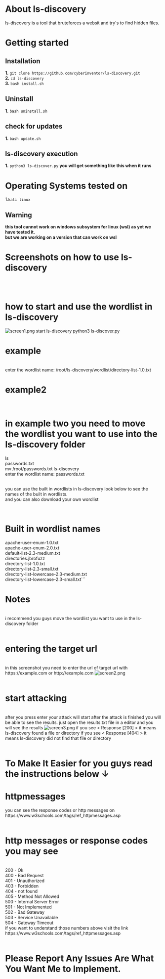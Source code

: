 # About ls-discovery
ls-discovery is a tool that bruteforces a websit and try's to find hidden files. <br>
# Getting started
## Installation
**1.** ```git clone https://github.com/cyberinventor/ls-discovery.git```
<br>
 **2.** ```cd ls-discovery```
<br>
**3.** ```bash install.sh```
<br>
## Uninstall
**1.** ```bash uninstall.sh```

## check for updates
**1.** ```bash update.sh```

## ls-discovery execution
**1.** ```python3 ls-discover.py```
**you will get something like this when it runs**
# Operating Systems tested on
1.```kali linux```

## Warning
**this tool cannot work on windows subsystem for linux (wsl) as yet we have tested it.**<br>**but we are working on a version that can work on wsl**
# Screenshots on how to use ls-discovery
<br><br>
<h1>how to start and use the wordlist in ls-discovery</h1>
<img src="https://www.mediafire.com/convkey/2245/cn3tuxpvydr4yuc6g.jpg" alt='screen1.png'>
start ls-discovery  python3 ls-discover.py
<h1> example</h1>
<br> enter the wordlist name: /root/ls-discovery/wordlist/directory-list-1.0.txt <br>
<h1> example2</h1>
<br>
<h1> in example two you need to move the wordlist you want to use into the ls-discovery folder <br></h1>
ls
<br>
passwords.txt
<br>
mv /root/passwords.txt ls-discovery
<br>
enter the wordlist name: passwords.txt <br>
<br>
<p> you can use the built in wordlists in ls-discovery look below to see the names of the built in wordlists.<br> and you can also download your own wordlist</p>
<br>
<h1> Built in wordlist names</h1>
<p>
apache-user-enum-1.0.txt <br> apache-user-enum-2.0.txt <br> default-list-2.3-medium.txt <br> directories.jbrofuzz<br> directory-list-1.0.txt<br> directory-list-2.3-small.txt <br> directory-list-lowercase-2.3-medium.txt <br> directory-list-lowercase-2.3-small.txt```
</p>
<h1>Notes</h1>
<br>
i recommend you guys move the wordlist you want to use in the ls-discovery folder
<br><br>
<h1>entering the target url</h1><br>
in this screenshot you need to enter the url of target url with https://example.com or http://example.com
<img src="https://www.mediafire.com/convkey/9d49/evpvmg7wu9jr0pf6g.jpg" alt='screen2.png'>
<br><br>
<h1>start attacking</h1><br>
after you press enter your attack will start after the attack is finished you will be able to see the results. just open the results.txt file in a editor and you will see the results
<img src="https://www.mediafire.com/convkey/a208/ten0z81k7r87lrb6g.jpg" alt='screen3.png'>
if you see < Response [200] > it means ls-discovery found a file or directory
if you see < Response [404] > it means ls-discovery did not find that file or directory
<br><br>
<h1>To Make It Easier for you guys read the instructions below &#8595;</h1>
<h1>httpmessages</h1>
you can see the response codes or http messages on https://www.w3schools.com/tags/ref_httpmessages.asp
<br><br>
<h1>http messages or response codes you may see</h1>
<br>
200 - Ok
<br>
400 - Bad Request
<br>
401 - Unauthorized
<br>
403 - Forbidden
<br>
404 - not found
<br>
405 - Method Not Allowed
<br>
500 - Internal Server Error
<br>
501 - Not Implemented
<br>
502 - Bad Gateway
<br>
503 - Service Unavailable
<br>
504 - Gateway Timeout
<br>
if you want to understand those numbers above visit the link https://www.w3schools.com/tags/ref_httpmessages.asp
<br><br>
<h1>Please Report Any Issues Are What You Want Me to Implement.</h1>
